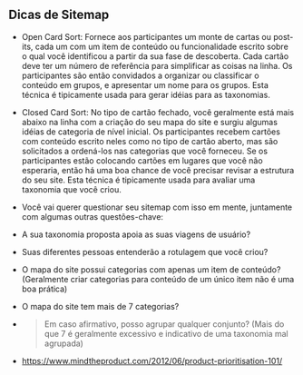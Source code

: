 ## Dicas de Sitemap

- Open Card Sort:  Fornece aos participantes um monte de cartas ou post-its, cada um com um item de conteúdo ou funcionalidade escrito sobre o qual você identificou a partir da sua fase de descoberta. Cada cartão deve ter um número de referência para simplificar as coisas na linha. Os participantes são então convidados a organizar ou classificar o conteúdo em grupos, e apresentar um nome para os grupos. Esta técnica é tipicamente usada para gerar idéias para as taxonomias.
- Closed Card Sort: No tipo de cartão fechado, você geralmente está mais abaixo na linha com a criação do seu mapa do site e surgiu algumas idéias de categoria de nível inicial. Os participantes recebem cartões com conteúdo escrito neles como no tipo de cartão aberto, mas são solicitados a ordená-los nas categorias que você forneceu. Se os participantes estão colocando cartões em lugares que você não esperaria, então há uma boa chance de você precisar revisar a estrutura do seu site. Esta técnica é tipicamente usada para avaliar uma taxonomia que você criou.
- Você vai querer questionar seu sitemap com isso em mente, juntamente com algumas outras questões-chave:
- A sua taxonomia proposta apoia as suas viagens de usuário?
- Suas diferentes pessoas entenderão a rotulagem que você criou?
- O mapa do site possui categorias com apenas um item de conteúdo? (Geralmente criar categorias para conteúdo de um único item não é uma boa prática)
- O mapa do site tem mais de 7 categorias? 
- >Em caso afirmativo, posso agrupar qualquer conjunto? (Mais do que 7 é geralmente excessivo e indicativo de uma taxonomia mal agrupada)

- https://www.mindtheproduct.com/2012/06/product-prioritisation-101/
